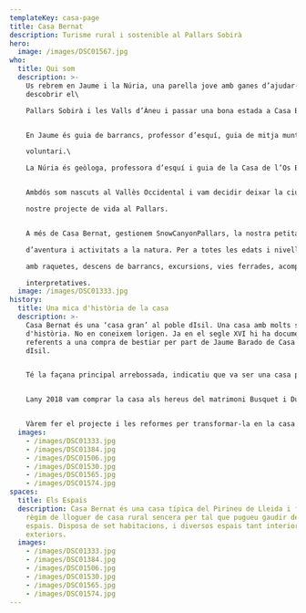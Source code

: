 ```yaml
---
templateKey: casa-page
title: Casa Bernat
description: Turisme rural i sostenible al Pallars Sobirà
hero:
  image: /images/DSC01567.jpg
who:
  title: Qui som
  description: >-
    Us rebrem en Jaume i la Núria, una parella jove amb ganes d’ajudar-vos a
    descobrir el\

    Pallars Sobirà i les Valls d’Àneu i passar una bona estada a Casa Bernat.


    En Jaume és guia de barrancs, professor d’esquí, guia de mitja muntanya i bomber\

    voluntari.\

    La Núria és geòloga, professora d’esquí i guia de la Casa de l’Os Bru del Pirineu.¸


    Ambdós som nascuts al Vallès Occidental i vam decidir deixar la ciutat per començar el\

    nostre projecte de vida al Pallars.


    A més de Casa Bernat, gestionem SnowCanyonPallars, la nostra petita empresa d’esports\

    d’aventura i activitats a la natura. Per a totes les edats i nivells, fem classes d’esquí, sortides\

    amb raquetes, descens de barrancs, excursions, vies ferrades, acompanyaments i sortides\

    interpretatives.
  image: /images/DSC01333.jpg
history:
  title: Una mica d'història de la casa
  description: >-
    Casa Bernat és una ‘casa gran’ al poble dIsil. Una casa amb molts segles
    d'història. No en coneixem lorigen. Ja en el segle XVI hi ha documents
    referents a una compra de bestiar per part de Jaume Barado de Casa Bernat
    dIsil.


    Té la façana principal arrebossada, indicatiu que va ser una casa pròspera. A finals del segle XVIII la casa ja comptava amb forn de pedra, estable i paller.


    Lany 2018 vam comprar la casa als hereus del matrimoni Busquet i Duran, que la van gaudir més de 50 anys com a casa destiueig.


    Vàrem fer el projecte i les reformes per transformar-la en la casa de turisme rural que és ara.
  images:
    - /images/DSC01333.jpg
    - /images/DSC01384.jpg
    - /images/DSC01506.jpg
    - /images/DSC01530.jpg
    - /images/DSC01565.jpg
    - /images/DSC01574.jpg
spaces:
  title: Els Espais
  description: Casa Bernat és una casa típica del Pirineu de Lleida i funciona en
    règim de lloguer de casa rural sencera per tal que pugueu gaudir de tots els
    espais. Disposa de set habitacions, i diversos espais tant interiors com
    exteriors.
  images:
    - /images/DSC01333.jpg
    - /images/DSC01384.jpg
    - /images/DSC01506.jpg
    - /images/DSC01530.jpg
    - /images/DSC01565.jpg
    - /images/DSC01574.jpg
---
```

